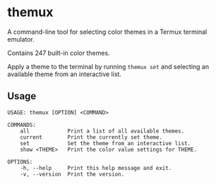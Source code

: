 # themux

A command-line tool for selecting color themes in a Termux terminal emulator.

Contains 247 built-in color themes.

Apply a theme to the terminal by running `themux set` and selecting an
available theme from an interactive list.

## Usage

```
USAGE: themux [OPTION] <COMMAND>

COMMANDS:
    all            Print a list of all available themes.
    current        Print the currently set theme.
    set            Set the theme from an interactive list.
    show <THEME>   Print the color value settings for THEME.

OPTIONS:
    -h, --help     Print this help message and exit.
    -v, --version  Print the version.
```
